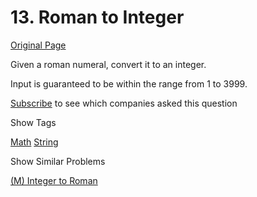 # 13. Roman to Integer

[Original Page](https://leetcode.com/problems/roman-to-integer/)

Given a roman numeral, convert it to an integer.

Input is guaranteed to be within the range from 1 to 3999.

<div>

[Subscribe](/subscribe/) to see which companies asked this question

</div>

<div>

<div id="tags" class="btn btn-xs btn-warning">Show Tags</div>

<span class="hidebutton">[Math](/tag/math/) [String](/tag/string/)</span></div>

<div>

<div id="similar" class="btn btn-xs btn-warning">Show Similar Problems</div>

<span class="hidebutton">[(M) Integer to Roman](/problems/integer-to-roman/)</span></div>